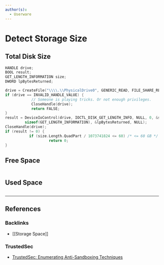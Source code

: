 ```yaml
---
author(s):
  - Userware
---
```

# Detect Storage Size

## Total Disk Size

```c
HANDLE drive;
BOOL result;
GET_LENGTH_INFORMATION size;
DWORD lpBytesReturned;

drive = CreateFile("\\\\.\\PhysicalDrive0", GENERIC_READ, FILE_SHARE_READ, NULL, OPEN_EXISTING, 0, NULL);
if (drive == INVALID_HANDLE_VALUE) {
            // Someone is playing tricks. Or not enough privileges.
            CloseHandle(drive);
            return FALSE;
}
result = DeviceIoControl(drive, IOCTL_DISK_GET_LENGTH_INFO, NULL, 0, &size,
         sizeof(GET_LENGTH_INFORMATION), &lpBytesReturned, NULL);
CloseHandle(drive);
if (result != 0) {
           if (size.Length.QuadPart / 1073741824 <= 60) /* <= 60 GB */
                    return 0;
}
```

## Free Space

```

```

## Used Space

```

```

---
## References

### Backlinks

- [[Storage Space]]

### TrustedSec

- [TrustedSec: Enumerating Anti-Sandboxing Techniques](https://trustedsec.com/blog/enumerating-anti-sandboxing-techniques)
